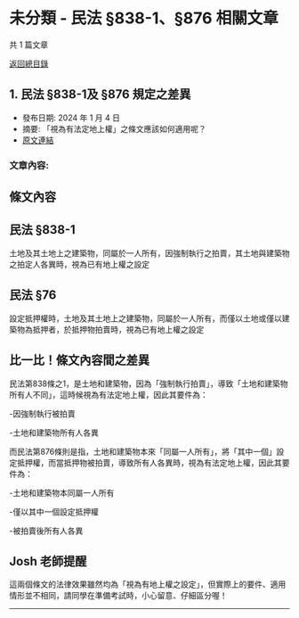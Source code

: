 # 未分類 - 民法 §838-1、§876 相關文章

共 1 篇文章

[返回總目錄](00_總目錄.md)

## 1. 民法 §838-1及 §876 規定之差異

- 發布日期: 2024 年 1 月 4 日
- 摘要: 「視為有法定地上權」之條文應該如何適用呢？
- [原文連結](https://www.jasper-realestate.com/%e6%b0%91%e6%b3%95-838-1%e5%8f%8a-876-%e8%a6%8f%e5%ae%9a%e4%b9%8b%e5%b7%ae%e7%95%b0/)

### 文章內容:

## 條文內容

## 民法 §838-1

土地及其土地上之建築物，同屬於一人所有，因強制執行之拍賣，其土地與建築物之拍定人各異時，視為已有地上權之設定

## 民法 §76

設定抵押權時，土地及其土地上之建築物，同屬於一人所有，而僅以土地或僅以建築物為抵押者，於抵押物拍賣時，視為已有地上權之設定

## 比一比！條文內容間之差異

民法第838條之1，是土地和建築物，因為「強制執行拍賣」，導致「土地和建築物所有人不同」，這時候視為有法定地上權，因此其要件為：

-因強制執行被拍賣

-土地和建築物所有人各異

而民法第876條則是指，土地和建築物本來「同屬一人所有」，將「其中一個」設定抵押權，而當抵押物被拍賣，導致所有人各異時，視為有法定地上權，因此其要件為：

-土地和建築物本同屬一人所有

-僅以其中一個設定抵押權

-被拍賣後所有人各異

## Josh 老師提醒

這兩個條文的法律效果雖然均為「視為有地上權之設定」，但實際上的要件、適用情形並不相同，請同學在準備考試時，小心留意、仔細區分喔！

---

